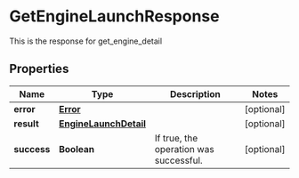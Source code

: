 

# GetEngineLaunchResponse

This is the response for get_engine_detail
## Properties

Name | Type | Description | Notes
------------ | ------------- | ------------- | -------------
**error** | [**Error**](Error.md) |  |  [optional]
**result** | [**EngineLaunchDetail**](EngineLaunchDetail.md) |  |  [optional]
**success** | **Boolean** | If true, the operation was successful. |  [optional]



